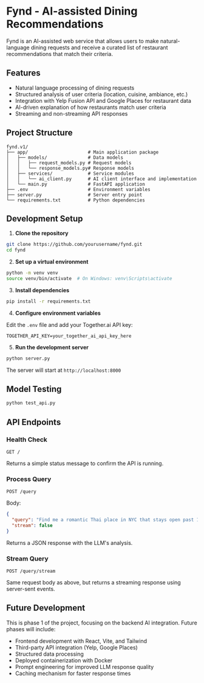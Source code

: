 # Fynd - AI-assisted Dining Recommendations

Fynd is an AI-assisted web service that allows users to make natural-language dining requests and receive a curated list of restaurant recommendations that match their criteria.

## Features

- Natural language processing of dining requests
- Structured analysis of user criteria (location, cuisine, ambiance, etc.)
- Integration with Yelp Fusion API and Google Places for restaurant data
- AI-driven explanation of how restaurants match user criteria
- Streaming and non-streaming API responses

## Project Structure

```
fynd.v1/
├── app/                      # Main application package
│   ├── models/               # Data models
│   │   ├── request_models.py # Request models
│   │   └── response_models.py# Response models
│   ├── services/             # Service modules
│   │   └── ai_client.py      # AI client interface and implementation
│   └── main.py               # FastAPI application
├── .env                      # Environment variables
├── server.py                 # Server entry point
└── requirements.txt          # Python dependencies
```

## Development Setup

1. **Clone the repository**

```bash
git clone https://github.com/yourusername/fynd.git
cd fynd
```

2. **Set up a virtual environment**

```bash
python -m venv venv
source venv/bin/activate  # On Windows: venv\Scripts\activate
```

3. **Install dependencies**

```bash
pip install -r requirements.txt
```

4. **Configure environment variables**

Edit the `.env` file and add your Together.ai API key:

```
TOGETHER_API_KEY=your_together_ai_api_key_here
```

5. **Run the development server**

```bash
python server.py
```

The server will start at `http://localhost:8000`

## Model Testing

```bash
python test_api.py
```

## API Endpoints

### Health Check

```
GET /
```

Returns a simple status message to confirm the API is running.

### Process Query

```
POST /query
```

Body:
```json
{
  "query": "Find me a romantic Thai place in NYC that stays open past 11 p.m.",
  "stream": false
}
```

Returns a JSON response with the LLM's analysis.

### Stream Query

```
POST /query/stream
```

Same request body as above, but returns a streaming response using server-sent events.

## Future Development

This is phase 1 of the project, focusing on the backend AI integration. Future phases will include:
- Frontend development with React, Vite, and Tailwind
- Third-party API integration (Yelp, Google Places)
- Structured data processing
- Deployed containerization with Docker
- Prompt engineering for improved LLM response quality
- Caching mechanism for faster response times
